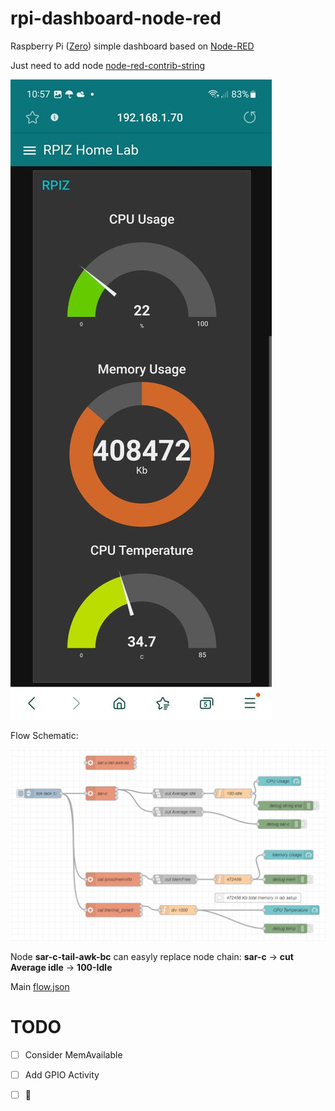 # rpi-dashboard-node-red
Raspberry Pi ([Zero](https://www.raspberrypi.com/products/raspberry-pi-zero/)) simple dashboard based on [Node-RED](https://nodered.org/)

Just need to add node [node-red-contrib-string](https://flows.nodered.org/node/node-red-contrib-string)

![pic_phone_screen](https://github.com/joingig/rpi-dashboard-node-red/blob/main/rpiz-dash00.jpg "screen0")

Flow Schematic:

![flow_sch](https://github.com/joingig/rpi-dashboard-node-red/blob/main/flow-sch-pic0.png "flow_sch")

Node **sar-c-tail-awk-bc** can easyly replace node chain: **sar-c** -> **cut Average idle** -> **100-Idle**

Main [flow.json](https://github.com/joingig/rpi-dashboard-node-red/blob/main/flows%20.json)

# TODO

- [ ] Сonsider MemAvailable
- [ ] Add GPIO Activity
- [ ] :tada:

